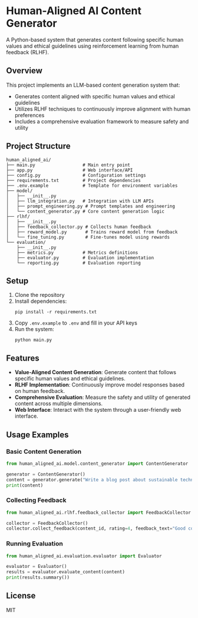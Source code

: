 # Human-Aligned AI Content Generator

A Python-based system that generates content following specific human values and ethical guidelines using reinforcement learning from human feedback (RLHF).

## Overview

This project implements an LLM-based content generation system that:
- Generates content aligned with specific human values and ethical guidelines
- Utilizes RLHF techniques to continuously improve alignment with human preferences
- Includes a comprehensive evaluation framework to measure safety and utility

## Project Structure

```
human_aligned_ai/
├── main.py                  # Main entry point
├── app.py                   # Web interface/API
├── config.py                # Configuration settings
├── requirements.txt         # Project dependencies
├── .env.example             # Template for environment variables
├── model/
│   ├── __init__.py
│   ├── llm_integration.py   # Integration with LLM APIs
│   ├── prompt_engineering.py # Prompt templates and engineering
│   └── content_generator.py # Core content generation logic
├── rlhf/
│   ├── __init__.py
│   ├── feedback_collector.py # Collects human feedback
│   ├── reward_model.py       # Trains reward model from feedback
│   └── fine_tuning.py        # Fine-tunes model using rewards
└── evaluation/
    ├── __init__.py
    ├── metrics.py           # Metrics definitions
    ├── evaluator.py         # Evaluation implementation
    └── reporting.py         # Evaluation reporting
```

## Setup

1. Clone the repository
2. Install dependencies:
   ```
   pip install -r requirements.txt
   ```
3. Copy `.env.example` to `.env` and fill in your API keys
4. Run the system:
   ```
   python main.py
   ```

## Features

- **Value-Aligned Content Generation**: Generate content that follows specific human values and ethical guidelines.
- **RLHF Implementation**: Continuously improve model responses based on human feedback.
- **Comprehensive Evaluation**: Measure the safety and utility of generated content across multiple dimensions.
- **Web Interface**: Interact with the system through a user-friendly web interface.

## Usage Examples

### Basic Content Generation

```python
from human_aligned_ai.model.content_generator import ContentGenerator

generator = ContentGenerator()
content = generator.generate("Write a blog post about sustainable technology")
print(content)
```

### Collecting Feedback

```python
from human_aligned_ai.rlhf.feedback_collector import FeedbackCollector

collector = FeedbackCollector()
collector.collect_feedback(content_id, rating=4, feedback_text="Good content but could be more nuanced")
```

### Running Evaluation

```python
from human_aligned_ai.evaluation.evaluator import Evaluator

evaluator = Evaluator()
results = evaluator.evaluate_content(content)
print(results.summary())
```

## License

MIT